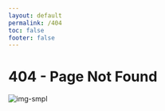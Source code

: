 ```yaml
---
layout: default
permalink: /404
toc: false
footer: false
---
```


# 404 - Page Not Found

![img-smpl]({{site.url}}{{site.baseurl}}/src/assets/img/FLS4B.jpg)

